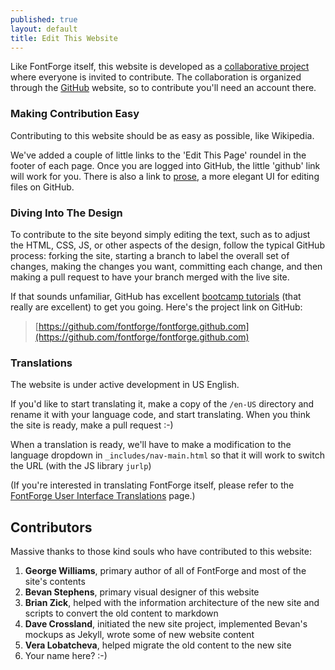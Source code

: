 ```yaml
---
published: true
layout: default
title: Edit This Website
---
```


Like FontForge itself, this website is developed as a [collaborative  project](/en-US/about/project/index.html) where everyone is invited to contribute. The collaboration is organized through the [GitHub](http://github.com) website, so to contribute you'll need an account there. 

### Making Contribution Easy

Contributing to this website should be as easy as possible, like Wikipedia.

We've added a couple of little links to the 'Edit This Page' roundel in the footer of each page. Once you are logged into GitHub, the little 'github' link will work for you. There is also a link to [prose](http://prose.io), a more elegant UI for editing files on GitHub.

### Diving Into The Design

To contribute to the site beyond simply editing the text, such as to adjust the HTML, CSS, JS, or other aspects of the design, follow the typical GitHub process: forking the site, starting a branch to label the overall set of changes, making the changes you want, committing each change, and then making a pull request to have your branch merged with the live site.

If that sounds unfamiliar, GitHub has excellent [bootcamp tutorials](https://help.github.com/categories/54/articles) (that really are excellent) to get you going. Here's the project link on GitHub:

> [https://github.com/fontforge/fontforge.github.com](https://github.com/fontforge/fontforge.github.com)

<a id="translations"></a>
### Translations

The website is under active development in US English. 

If you'd like to start translating it, make a copy of the `/en-US` directory
and rename it with your language code, and start translating. When you think
the site is ready, make a pull request :-)

When a translation is ready, we'll have to make a modification to the language dropdown in `_includes/nav-main.html` so
that it will work to switch the URL (with the JS library `jurlp`)

(If you're interested in translating FontForge itself, please refer to the [FontForge User Interface Translations](/documentation/customizing/translations.html) page.)

## Contributors

Massive thanks to those kind souls who have contributed to this website:

1. __George Williams__, primary author of all of FontForge and most of the site's contents
2. __Bevan Stephens__, primary visual designer of this website
3. __Brian Zick__, helped with the information architecture of the new site and scripts to convert the old content to markdown
4. __Dave Crossland__, initiated the new site project, implemented Bevan's mockups as Jekyll, wrote some of new website content 
5. __Vera Lobatcheva__, helped migrate the old content to the new site
6. Your name here? :-)